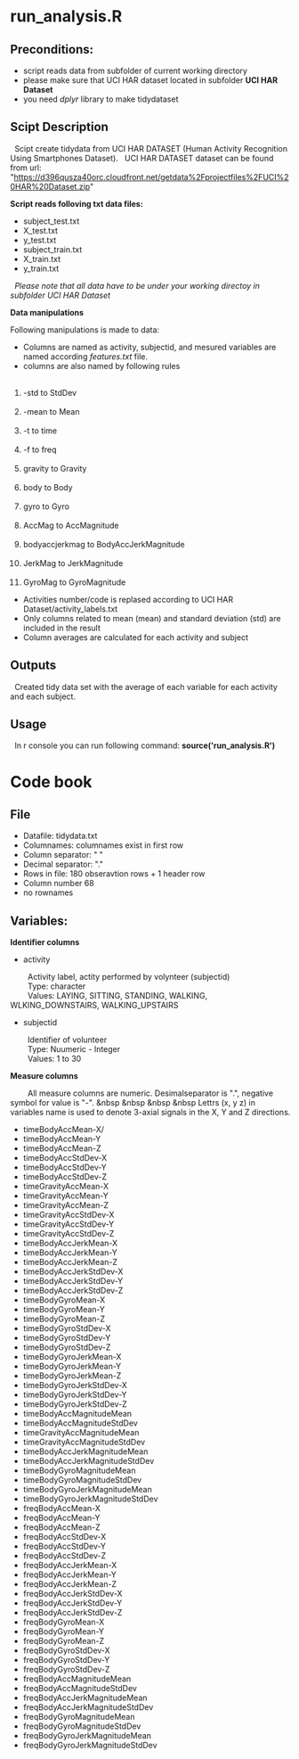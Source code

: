 
run_analysis.R
==============

Preconditions:
-----------
<ul>
<li>script reads data from subfolder of current working directory</li>
<li>please make sure that UCI HAR dataset located in subfolder <strong>UCI HAR Dataset</strong></li>
<li>you need <em>dplyr</em> library to make tidydataset</li>
</ul>

Scipt Description
-----------------
&nbsp; Scipt create tidydata from UCI HAR DATASET (Human Activity Recognition Using Smartphones Dataset).
&nbsp; UCI HAR DATASET  dataset can be found from url: "https://d396qusza40orc.cloudfront.net/getdata%2Fprojectfiles%2FUCI%20HAR%20Dataset.zip"

<strong>Script reads folloving txt data files:</strong>
<ul>
<li>subject_test.txt</li>
<li>X_test.txt</li>
<li>y_test.txt</li>
<li>subject_train.txt</li>
<li>X_train.txt</li>
<li>y_train.txt</li>
</ul>
&nbsp; <em>Please note that all data have to be under your working directoy in subfolder UCI HAR Dataset</em>

<strong>Data manipulations</strong>

Following manipulations is made to data:
<ul>
<li>Columns are named as activity, subjectid, and mesured variables are named according <em>features.txt</em> file.</li>
<li>columns are also named by following rules</li>
</ul>
<ol>
&nbsp;&nbsp;&nbsp;&nbsp;  	<li>-std to StdDev</li>
&nbsp;&nbsp;&nbsp;&nbsp; 	<li>-mean to Mean</li>
&nbsp;&nbsp; &nbsp; &nbsp;  	<li>-t to time</li>
&nbsp;&nbsp; &nbsp; &nbsp;  	<li>-f to freq</li>
&nbsp;&nbsp; &nbsp; &nbsp;  	<li>gravity to Gravity</li>
&nbsp;&nbsp; &nbsp; &nbsp;  	<li>body to Body</li>
&nbsp; &nbsp; &nbsp; &nbsp; 	<li>gyro to Gyro</li>
&nbsp; &nbsp; &nbsp; &nbsp; 	<li>AccMag to AccMagnitude</li>
&nbsp;&nbsp; &nbsp; &nbsp;  	<li>bodyaccjerkmag to BodyAccJerkMagnitude</li>
&nbsp; &nbsp; &nbsp; &nbsp; 	<li>JerkMag to JerkMagnitude</li>
&nbsp; &nbsp; &nbsp; &nbsp; 	<li>GyroMag to GyroMagnitude</li>
</ol>
<ul>
<li>Activities number/code is replased according to UCI HAR Dataset/activity_labels.txt</li>
<li>Only columns related to mean (mean) and standard deviation (std) are included in the result</li>
<li>Column averages are calculated for each activity and subject</li>
</ul>

Outputs
-------
&nbsp; Created tidy data set with the average of each variable for each activity and each subject.

Usage
-----
&nbsp; In r console you can run following command: <strong>source('run_analysis.R')</strong>

Code book
=========
File
----
<ul>
<li>Datafile: tidydata.txt</li>
<li>Columnames: columnames exist in first row</li>
<li>Column separator: " "</li>
<li>Decimal separator: "."</li>
<li>Rows in file: 180 obseravtion rows + 1 header row</li>
<li>Column number 68</li>
<li>no rownames</li>
</ul>

Variables:
----------
<strong>Identifier columns</strong>
<ul>
<li>activity</li>  
</ul>

&nbsp; &nbsp; &nbsp; &nbsp; Activity label, actity performed by volynteer (subjectid)  
&nbsp; &nbsp; &nbsp; &nbsp; Type: character  
&nbsp; &nbsp; &nbsp; &nbsp; Values: LAYING, SITTING, STANDING, WALKING, WLKING_DOWNSTAIRS, WALKING_UPSTAIRS  

<ul>
<li>subjectid</li>
</ul>

&nbsp; &nbsp; &nbsp; &nbsp; Identifier of volunteer  
&nbsp; &nbsp; &nbsp; &nbsp; Type: Nuumeric - Integer  
&nbsp; &nbsp; &nbsp; &nbsp; Values: 1 to 30  

<strong>Measure columns</strong>  

&nbsp; &nbsp; &nbsp; &nbsp; All measure columns are numeric. Desimalseparator is ".", negative symbol for value is "-". 
&nbsp &nbsp &nbsp &nbsp Lettrs (x, y z) in variables name is used to denote 3-axial signals in the X, Y and Z directions.  
<ul>
<li>timeBodyAccMean-X/</li>
<li>timeBodyAccMean-Y</li>
<li>timeBodyAccMean-Z</li>
<li>timeBodyAccStdDev-X</li>
<li>timeBodyAccStdDev-Y</li>
<li>timeBodyAccStdDev-Z</li>
<li>timeGravityAccMean-X</li>
<li>timeGravityAccMean-Y</li>
<li>timeGravityAccMean-Z</li>
<li>timeGravityAccStdDev-X</li>
<li>timeGravityAccStdDev-Y</li>
<li>timeGravityAccStdDev-Z</li>
<li>timeBodyAccJerkMean-X</li>
<li>timeBodyAccJerkMean-Y</li>
<li>timeBodyAccJerkMean-Z</li>
<li>timeBodyAccJerkStdDev-X</li>
<li>timeBodyAccJerkStdDev-Y</li>
<li>timeBodyAccJerkStdDev-Z</li>
<li>timeBodyGyroMean-X</li>
<li>timeBodyGyroMean-Y</li>
<li>timeBodyGyroMean-Z</li>
<li>timeBodyGyroStdDev-X</li>
<li>timeBodyGyroStdDev-Y</li>
<li>timeBodyGyroStdDev-Z</li>
<li>timeBodyGyroJerkMean-X</li>
<li>timeBodyGyroJerkMean-Y</li>
<li>timeBodyGyroJerkMean-Z</li>
<li>timeBodyGyroJerkStdDev-X</li>
<li>timeBodyGyroJerkStdDev-Y</li>
<li>timeBodyGyroJerkStdDev-Z</li>
<li>timeBodyAccMagnitudeMean</li>
<li>timeBodyAccMagnitudeStdDev</li>
<li>timeGravityAccMagnitudeMean</li>
<li>timeGravityAccMagnitudeStdDev</li>
<li>timeBodyAccJerkMagnitudeMean</li>
<li>timeBodyAccJerkMagnitudeStdDev</li>
<li>timeBodyGyroMagnitudeMean</li>
<li>timeBodyGyroMagnitudeStdDev</li>
<li>timeBodyGyroJerkMagnitudeMean</li>
<li>timeBodyGyroJerkMagnitudeStdDev</li>
<li>freqBodyAccMean-X</li>
<li>freqBodyAccMean-Y</li>
<li>freqBodyAccMean-Z</li>
<li>freqBodyAccStdDev-X</li>
<li>freqBodyAccStdDev-Y</li>
<li>freqBodyAccStdDev-Z</li>
<li>freqBodyAccJerkMean-X</li>
<li>freqBodyAccJerkMean-Y</li>
<li>freqBodyAccJerkMean-Z</li>
<li>freqBodyAccJerkStdDev-X</li>
<li>freqBodyAccJerkStdDev-Y</li>
<li>freqBodyAccJerkStdDev-Z</li>
<li>freqBodyGyroMean-X</li>
<li>freqBodyGyroMean-Y</li>
<li>freqBodyGyroMean-Z</li>
<li>freqBodyGyroStdDev-X</li>
<li>freqBodyGyroStdDev-Y</li>
<li>freqBodyGyroStdDev-Z</li>
<li>freqBodyAccMagnitudeMean</li>
<li>freqBodyAccMagnitudeStdDev</li>
<li>freqBodyAccJerkMagnitudeMean</li>
<li>freqBodyAccJerkMagnitudeStdDev</li>
<li>freqBodyGyroMagnitudeMean</li>
<li>freqBodyGyroMagnitudeStdDev</li>
<li>freqBodyGyroJerkMagnitudeMean</li>
<li>freqBodyGyroJerkMagnitudeStdDev</li>
</ul>